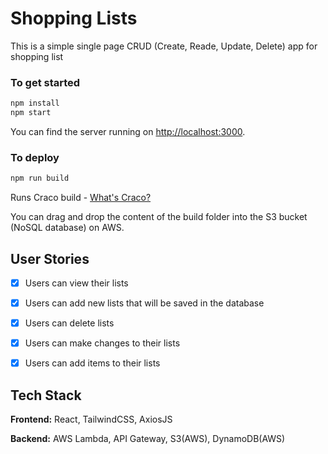 # Shopping Lists

This is a simple single page CRUD (Create, Reade, Update, Delete) app for shopping list

### To get started

```bash
npm install
npm start
```

You can find the server running on [http://localhost:3000](http://localhost:3000).

### To deploy

```bash
npm run build
```
Runs Craco build - [What's Craco?](https://www.npmjs.com/package/@craco/craco)

You can drag and drop the content of the build folder into the S3 bucket (NoSQL database) on AWS.

## User Stories

- [x] Users can view their lists
- [x] Users can add new lists that will be saved in the database
- [x] Users can delete lists
- [x] Users can make changes to their lists
- [x] Users can add items to their lists


## Tech Stack

**Frontend:** React, TailwindCSS, AxiosJS

**Backend:** AWS Lambda, API Gateway, S3(AWS), DynamoDB(AWS)
